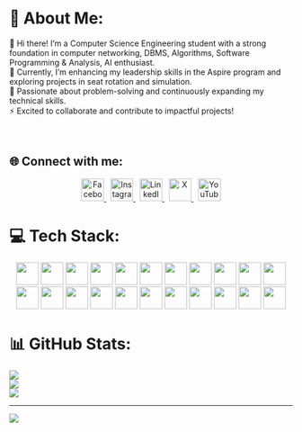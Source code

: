 # 💫 About Me:
👋 Hi there! I’m a Computer Science Engineering student with a strong foundation in computer networking, DBMS, Algorithms, Software Programming & Analysis, AI enthusiast.<br>
👯 Currently, I’m enhancing my leadership skills in the Aspire program and exploring projects in seat rotation and simulation.<br>
🌱 Passionate about problem-solving and continuously expanding my technical skills.<br>
⚡ Excited to collaborate and contribute to impactful projects!<br><br><br>




## 🌐 Connect with me:



<p align="center">
<a href="https://facebook.com/utsh0z" target="_blank">
<img src="https://upload.wikimedia.org/wikipedia/commons/0/05/Facebook_Logo_%282019%29.png" alt="Facebook" width="40" height="40" />
</a>
&nbsp;
<a href="https://instagram.com/utsh0x" target="_blank">
<img src="https://upload.wikimedia.org/wikipedia/commons/e/e7/Instagram_logo_2016.svg" alt="Instagram" width="40" height="40" />
</a>
&nbsp;
<a href="https://linkedin.com/in/utsho-heaven-chowdhury-443709212" target="_blank">
<img src="https://upload.wikimedia.org/wikipedia/commons/c/ca/LinkedIn_logo_initials.png" alt="LinkedIn" width="40" height="40" />
</a>
&nbsp;
<a href="https://x.com/utsh0w" target="_blank">
<img src="https://seeklogo.com/images/X/x-new-twitter-logo-93951DE2C5-seeklogo.com.png" alt="X" width="40" height="40" />
</a>
&nbsp;
<a href="https://youtube.com/@_utsho_" target="_blank">
<img src="https://upload.wikimedia.org/wikipedia/commons/b/b8/YouTube_Logo_2017.svg" alt="YouTube" width="40" height="40" />
</a>
</p>






# 💻 Tech Stack:
<div align="center">

<img src="https://cdn.jsdelivr.net/gh/devicons/devicon/icons/html5/html5-original.svg" width="40" height="40"/>
<img src="https://cdn.jsdelivr.net/gh/devicons/devicon/icons/css3/css3-original.svg" width="40" height="40"/>
<img src="https://cdn.jsdelivr.net/gh/devicons/devicon/icons/javascript/javascript-original.svg" width="40" height="40"/>
<img src="https://cdn.jsdelivr.net/gh/devicons/devicon/icons/typescript/typescript-original.svg" width="40" height="40"/>
<img src="https://cdn.jsdelivr.net/gh/devicons/devicon/icons/react/react-original.svg" width="40" height="40"/>
<img src="https://cdn.jsdelivr.net/gh/devicons/devicon/icons/nextjs/nextjs-original.svg" width="40" height="40"/>
<img src="https://cdn.jsdelivr.net/gh/devicons/devicon/icons/nodejs/nodejs-original.svg" width="40" height="40"/>
<img src="https://cdn.jsdelivr.net/gh/devicons/devicon/icons/express/express-original.svg" width="40" height="40"/>
<img src="https://cdn.jsdelivr.net/gh/devicons/devicon/icons/mongodb/mongodb-original.svg" width="40" height="40"/>
<img src="https://cdn.jsdelivr.net/gh/devicons/devicon/icons/mysql/mysql-original.svg" width="40" height="40"/>
<img src="https://cdn.jsdelivr.net/gh/devicons/devicon/icons/php/php-original.svg" width="40" height="40"/>
<img src="https://cdn.jsdelivr.net/gh/devicons/devicon/icons/python/python-original.svg" width="40" height="40"/>
<img src="https://cdn.jsdelivr.net/gh/devicons/devicon/icons/c/c-original.svg" width="40" height="40"/>
<img src="https://cdn.jsdelivr.net/gh/devicons/devicon/icons/git/git-original.svg" width="40" height="40"/>
<img src="https://cdn.jsdelivr.net/gh/devicons/devicon/icons/github/github-original.svg" width="40" height="40"/>
<img src="https://cdn.jsdelivr.net/gh/devicons/devicon/icons/vscode/vscode-original.svg" width="40" height="40"/>
<img src="https://cdn.jsdelivr.net/gh/devicons/devicon/icons/docker/docker-original.svg" width="40" height="40"/>
<img src="https://cdn.jsdelivr.net/gh/devicons/devicon/icons/linux/linux-original.svg" width="40" height="40"/>
<img src="https://cdn.jsdelivr.net/gh/devicons/devicon/icons/bash/bash-original.svg" width="40" height="40"/>
<img src="https://cdn.jsdelivr.net/gh/devicons/devicon/icons/figma/figma-original.svg" width="40" height="40"/>
<img src="https://cdn.jsdelivr.net/gh/devicons/devicon/icons/tailwindcss/tailwindcss-plain.svg" width="40" height="40"/>
<img src="https://cdn.jsdelivr.net/gh/devicons/devicon/icons/npm/npm-original-wordmark.svg" width="40" height="40"/>

</div>




# 📊 GitHub Stats:
![](https://github-readme-stats.vercel.app/api?username=uzicodes&theme=dark&hide_border=false&include_all_commits=false&count_private=false)<br/>
![](https://github-readme-streak-stats.herokuapp.com/?user=uzicodes&theme=dark&hide_border=false)<br/>
![](https://github-readme-stats.vercel.app/api/top-langs/?username=uzicodes&theme=dark&hide_border=false&include_all_commits=false&count_private=false&layout=compact)

---

[![](https://visitcount.itsvg.in/api?id=uzicodes&icon=0&color=0)](https://visitcount.itsvg.in)



<!-- Proudly created with GPRM ( https://gprm.itsvg.in ) -->
